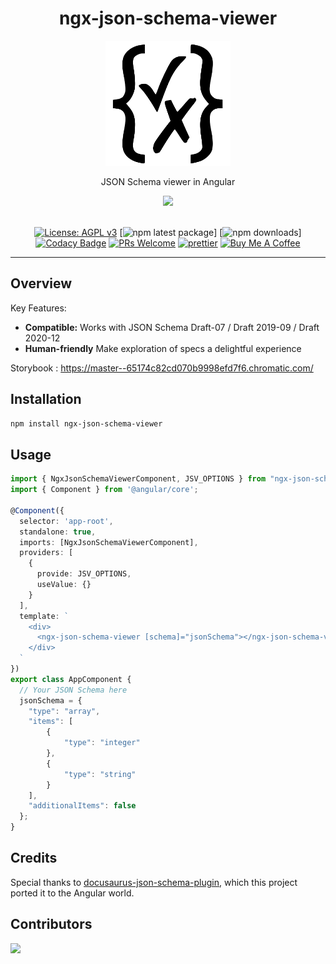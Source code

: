 <h1 align="center">ngx-json-schema-viewer</h1>

<div align="center">
<img width="200" src="https://raw.githubusercontent.com/jy95/ngx-json-schema-viewer/master/logo.svg" />
</div>

<div align="center">

JSON Schema viewer in Angular

<img src="https://img.shields.io/badge/dynamic/json?style=for-the-badge&logo=meta&color=blueviolet&label=Angular&query=peerDependencies%5B%22%40angular%2Fcore%22%5D&url=https%3A%2F%2Fraw.githubusercontent.com%2Fjy95%2Fngx-json-schema-viewer%2Fmaster%2Fprojects%2Fngx-json-schema-viewer%2Fpackage.json" />
<br/><br/>

[![License: AGPL v3](https://img.shields.io/badge/License-AGPL_v3-blue.svg)](https://github.com/jy95/ngx-json-schema-viewer/blob/main/LICENSE) [![npm latest package](https://img.shields.io/npm/v/ngx-json-schema-viewer/latest.svg)] [![npm downloads](https://img.shields.io/npm/dm/ngx-json-schema-viewer.svg)] [![Codacy Badge](https://app.codacy.com/project/badge/Grade/43d9fa27054841f5a884afc88188ef01)](https://app.codacy.com/gh/jy95/ngx-json-schema-viewer/dashboard?utm_source=gh&utm_medium=referral&utm_content=&utm_campaign=Badge_grade) [![PRs Welcome](https://img.shields.io/badge/PRs-welcome-brightgreen.svg)](https://github.com/jy95/ngx-json-schema-viewer/blob/main/CONTRIBUTING.md) [![prettier](https://img.shields.io/badge/code_style-prettier-ff69b4.svg)](https://github.com/prettier/prettier) <a href="https://www.buymeacoffee.com/GPFR" target="_blank"><img src="https://cdn.buymeacoffee.com/buttons/v2/default-yellow.png" height="41" width="174" alt="Buy Me A Coffee" style="height: 41px !important;width: 174px !important;" ></a>
<br />

</div>


---

## Overview

Key Features:

- **Compatible:** Works with JSON Schema Draft-07 / Draft 2019-09 / Draft 2020-12
- **Human-friendly** Make exploration of specs a delightful experience

Storybook : https://master--65174c82cd070b9998efd7f6.chromatic.com/

## Installation

```bash
npm install ngx-json-schema-viewer
```

## Usage

```ts
import { NgxJsonSchemaViewerComponent, JSV_OPTIONS } from "ngx-json-schema-viewer";
import { Component } from '@angular/core';

@Component({
  selector: 'app-root',
  standalone: true,
  imports: [NgxJsonSchemaViewerComponent],
  providers: [
    { 
      provide: JSV_OPTIONS, 
      useValue: {} 
    }
  ],
  template: `
    <div>
      <ngx-json-schema-viewer [schema]="jsonSchema"></ngx-json-schema-viewer>
    </div>
  `
})
export class AppComponent {
  // Your JSON Schema here
  jsonSchema = {
    "type": "array",
    "items": [
        {
            "type": "integer"
        },
        {
            "type": "string"
        }
    ],
    "additionalItems": false
  };
}
```

## Credits

Special thanks to [docusaurus-json-schema-plugin](https://github.com/jy95/docusaurus-json-schema-plugin), which this project ported it to the Angular world.

## Contributors

<a href="https://github.com/jy95/ngx-json-schema-viewer/graphs/contributors">
  <img src="https://contrib.rocks/image?repo=jy95/ngx-json-schema-viewer" />
</a>
